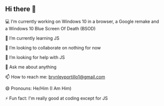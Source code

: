 ## Hi there 👋

💻 I’m currently working on Windows 10 in a browser, a Google remake and a Windows 10 Blue Screen Of Death (BSOD)

🌱 I’m currently learning JS

🤝 I’m looking to collaborate on nothing for now

🤔 I’m looking for help with JS

💬 Ask me about anything

📫 How to reach me: brynleyportillo1@gmail.com

😄 Pronouns: He/Him (I Am Him)

⚡ Fun fact: I'm really good at coding except for JS

